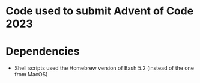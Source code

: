 # Code used to submit Advent of Code 2023

# Dependencies
- Shell scripts used the Homebrew version of Bash 5.2 (instead of the one from MacOS)